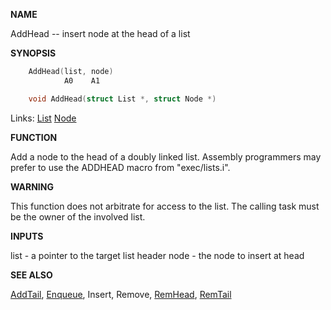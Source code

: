 
**NAME**

AddHead -- insert node at the head of a list

**SYNOPSIS**

```c
    AddHead(list, node)
            A0    A1

    void AddHead(struct List *, struct Node *)

```
Links: [List](_007D.md) [Node](_0091.md) 

**FUNCTION**

Add a node to the head of a doubly linked list. Assembly
programmers may prefer to use the ADDHEAD macro from
&#034;exec/lists.i&#034;.

**WARNING**

This function does not arbitrate for access to the list.  The
calling task must be the owner of the involved list.

**INPUTS**

list - a pointer to the target list header
node - the node to insert at head

**SEE ALSO**

[AddTail](AddTail.md), [Enqueue](Enqueue.md), Insert, Remove, [RemHead](RemHead.md), [RemTail](RemTail.md)
